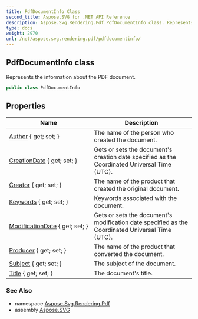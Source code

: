```yaml
---
title: PdfDocumentInfo Class
second_title: Aspose.SVG for .NET API Reference
description: Aspose.Svg.Rendering.Pdf.PdfDocumentInfo class. Represents the information about the PDF document
type: docs
weight: 2970
url: /net/aspose.svg.rendering.pdf/pdfdocumentinfo/
---
```

## PdfDocumentInfo class

Represents the information about the PDF document.

```csharp
public class PdfDocumentInfo
```

## Properties

| Name | Description |
| --- | --- |
| [Author](../../aspose.svg.rendering.pdf/pdfdocumentinfo/author/) { get; set; } | The name of the person who created the document. |
| [CreationDate](../../aspose.svg.rendering.pdf/pdfdocumentinfo/creationdate/) { get; set; } | Gets or sets the document's creation date specified as the Coordinated Universal Time (UTC). |
| [Creator](../../aspose.svg.rendering.pdf/pdfdocumentinfo/creator/) { get; set; } | The name of the product that created the original document. |
| [Keywords](../../aspose.svg.rendering.pdf/pdfdocumentinfo/keywords/) { get; set; } | Keywords associated with the document. |
| [ModificationDate](../../aspose.svg.rendering.pdf/pdfdocumentinfo/modificationdate/) { get; set; } | Gets or sets the document's modification date specified as the Coordinated Universal Time (UTC). |
| [Producer](../../aspose.svg.rendering.pdf/pdfdocumentinfo/producer/) { get; set; } | The name of the product that converted the document. |
| [Subject](../../aspose.svg.rendering.pdf/pdfdocumentinfo/subject/) { get; set; } | The subject of the document. |
| [Title](../../aspose.svg.rendering.pdf/pdfdocumentinfo/title/) { get; set; } | The document's title. |

### See Also

* namespace [Aspose.Svg.Rendering.Pdf](../../aspose.svg.rendering.pdf/)
* assembly [Aspose.SVG](../../)
